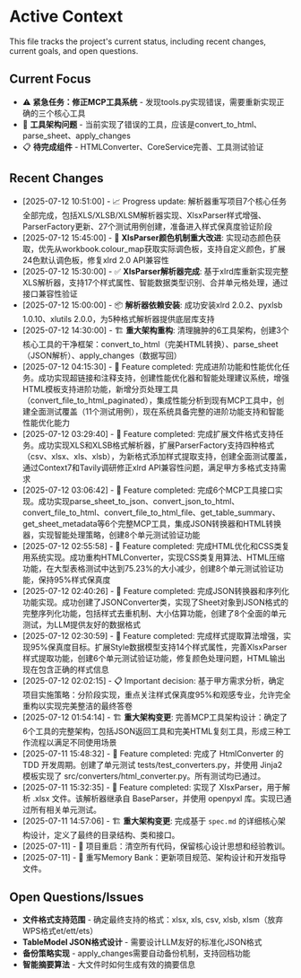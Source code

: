 # Active Context

This file tracks the project's current status, including recent changes, current goals, and open questions.

## Current Focus

* ⚠️ **紧急任务：修正MCP工具系统** - 发现tools.py实现错误，需要重新实现正确的三个核心工具
* 🔧 **工具架构问题** - 当前实现了错误的工具，应该是convert_to_html、parse_sheet、apply_changes
* 📋 **待完成组件** - HTMLConverter、CoreService完善、工具测试验证

## Recent Changes

* [2025-07-12 10:51:00] - 📈 Progress update: 解析器重写项目7个核心任务全部完成，包括XLS/XLSB/XLSM解析器实现、XlsxParser样式增强、ParserFactory更新、27个测试用例创建，准备进入样式保真度验证阶段
* [2025-07-12 15:45:00] - 🎨 **XlsParser颜色机制重大改进**: 实现动态颜色获取，优先从workbook.colour_map获取实际调色板，支持自定义颜色，扩展24色默认调色板，修复xlrd 2.0 API兼容性
* [2025-07-12 15:30:00] - ✅ **XlsParser解析器完成**: 基于xlrd库重新实现完整XLS解析器，支持17个样式属性、智能数据类型识别、合并单元格处理，通过接口兼容性验证
* [2025-07-12 15:00:00] - 📦 **解析器依赖安装**: 成功安装xlrd 2.0.2、pyxlsb 1.0.10、xlutils 2.0.0，为5种格式解析器提供底层库支持
* [2025-07-12 14:30:00] - 🏗️ **重大架构重构**: 清理臃肿的6工具架构，创建3个核心工具的干净框架：convert_to_html（完美HTML转换）、parse_sheet（JSON解析）、apply_changes（数据写回）
* [2025-07-12 04:15:30] - 🚀 Feature completed: 完成进阶功能和性能优化任务。成功实现超链接和注释支持，创建性能优化器和智能处理建议系统，增强HTML模板支持进阶功能，新增分页处理工具（convert_file_to_html_paginated），集成性能分析到现有MCP工具中，创建全面测试覆盖（11个测试用例），现在系统具备完整的进阶功能支持和智能性能优化能力
* [2025-07-12 03:29:40] - 🚀 Feature completed: 完成扩展文件格式支持任务。成功实现XLS和XLSB格式解析器，扩展ParserFactory支持四种格式（csv、xlsx、xls、xlsb），为新格式添加样式提取支持，创建全面测试覆盖，通过Context7和Tavily调研修正xlrd API兼容性问题，满足甲方多格式支持需求
* [2025-07-12 03:06:42] - 🚀 Feature completed: 完成6个MCP工具接口实现。成功实现parse_sheet_to_json、convert_json_to_html、convert_file_to_html、convert_file_to_html_file、get_table_summary、get_sheet_metadata等6个完整MCP工具，集成JSON转换器和HTML转换器，实现智能处理策略，创建8个单元测试验证功能
* [2025-07-12 02:55:58] - 🚀 Feature completed: 完成HTML优化和CSS类复用系统实现。成功重构HTMLConverter，实现CSS类复用算法、HTML压缩功能，在大型表格测试中达到75.23%的大小减少，创建8个单元测试验证功能，保持95%样式保真度
* [2025-07-12 02:40:26] - 🚀 Feature completed: 完成JSON转换器和序列化功能实现。成功创建了JSONConverter类，实现了Sheet对象到JSON格式的完整序列化功能，包括样式去重机制、大小估算功能，创建了8个全面的单元测试，为LLM提供友好的数据格式
* [2025-07-12 02:30:59] - 🚀 Feature completed: 完成样式提取算法增强，实现95%保真度目标。扩展Style数据模型支持14个样式属性，完善XlsxParser样式提取功能，创建6个单元测试验证功能，修复颜色处理问题，HTML输出现在包含正确的样式信息
* [2025-07-12 02:02:15] - 📋 Important decision: 基于甲方需求分析，确定项目实施策略：分阶段实现，重点关注样式保真度95%和观感专业，允许完全重构以实现完美整洁的最终答卷
* [2025-07-12 01:54:14] - 🏗️ **重大架构变更**: 完善MCP工具架构设计：确定了6个工具的完整架构，包括JSON返回工具和完美HTML复刻工具，形成三种工作流程以满足不同使用场景
* [2025-07-11 15:48:32] - 🚀 Feature completed: 完成了 HtmlConverter 的 TDD 开发周期。创建了单元测试 tests/test_converters.py，并使用 Jinja2 模板实现了 src/converters/html_converter.py。所有测试均已通过。
* [2025-07-11 15:32:35] - 🚀 Feature completed: 实现了 XlsxParser，用于解析 .xlsx 文件。该解析器继承自 BaseParser，并使用 openpyxl 库。实现已通过所有相关单元测试。
* [2025-07-11 14:57:06] - 🏗️ **重大架构变更**: 完成基于 `spec.md` 的详细核心架构设计，定义了最终的目录结构、类和接口。
* [2025-07-11] - 🔄 项目重启：清空所有代码，保留核心设计思想和经验教训。
* [2025-07-11] - 📝 重写Memory Bank：更新项目规范、架构设计和开发指导文件。

## Open Questions/Issues

* **文件格式支持范围** - 确定最终支持的格式：xlsx, xls, csv, xlsb, xlsm（放弃WPS格式et/ett/ets）
* **TableModel JSON格式设计** - 需要设计LLM友好的标准化JSON格式
* **备份策略实现** - apply_changes需要自动备份机制，支持回档功能
* **智能摘要算法** - 大文件时如何生成有效的摘要信息
